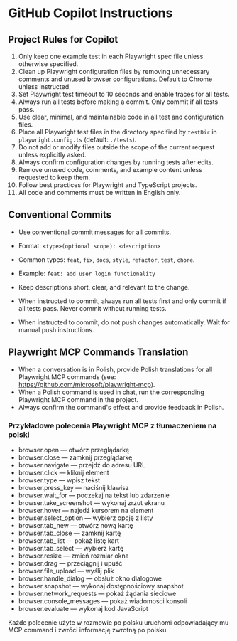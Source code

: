 # GitHub Copilot Instructions

## Project Rules for Copilot

1. Only keep one example test in each Playwright spec file unless otherwise specified.
2. Clean up Playwright configuration files by removing unnecessary comments and unused browser configurations. Default to Chrome unless instructed.
3. Set Playwright test timeout to 10 seconds and enable traces for all tests.
4. Always run all tests before making a commit. Only commit if all tests pass.
5. Use clear, minimal, and maintainable code in all test and configuration files.
6. Place all Playwright test files in the directory specified by `testDir` in `playwright.config.ts` (default: `./tests`).
7. Do not add or modify files outside the scope of the current request unless explicitly asked.
8. Always confirm configuration changes by running tests after edits.
9. Remove unused code, comments, and example content unless requested to keep them.
10. Follow best practices for Playwright and TypeScript projects.
11. All code and comments must be written in English only.

## Conventional Commits

- Use conventional commit messages for all commits.
- Format: `<type>(optional scope): <description>`
- Common types: `feat`, `fix`, `docs`, `style`, `refactor`, `test`, `chore`.
- Example: `feat: add user login functionality`
- Keep descriptions short, clear, and relevant to the change.

- When instructed to commit, always run all tests first and only commit if all tests pass. Never commit without running tests.
- When instructed to commit, do not push changes automatically. Wait for manual push instructions.

## Playwright MCP Commands Translation

- When a conversation is in Polish, provide Polish translations for all Playwright MCP commands (see: https://github.com/microsoft/playwright-mcp).
- When a Polish command is used in chat, run the corresponding Playwright MCP command in the project.
- Always confirm the command's effect and provide feedback in Polish.

### Przykładowe polecenia Playwright MCP z tłumaczeniem na polski

- browser.open — otwórz przeglądarkę
- browser.close — zamknij przeglądarkę
- browser.navigate — przejdź do adresu URL
- browser.click — kliknij element
- browser.type — wpisz tekst
- browser.press_key — naciśnij klawisz
- browser.wait_for — poczekaj na tekst lub zdarzenie
- browser.take_screenshot — wykonaj zrzut ekranu
- browser.hover — najedź kursorem na element
- browser.select_option — wybierz opcję z listy
- browser.tab_new — otwórz nową kartę
- browser.tab_close — zamknij kartę
- browser.tab_list — pokaż listę kart
- browser.tab_select — wybierz kartę
- browser.resize — zmień rozmiar okna
- browser.drag — przeciągnij i upuść
- browser.file_upload — wyślij plik
- browser.handle_dialog — obsłuż okno dialogowe
- browser.snapshot — wykonaj dostępnościowy snapshot
- browser.network_requests — pokaż żądania sieciowe
- browser.console_messages — pokaż wiadomości konsoli
- browser.evaluate — wykonaj kod JavaScript

Każde polecenie użyte w rozmowie po polsku uruchomi odpowiadający mu MCP command i zwróci informację zwrotną po polsku.

